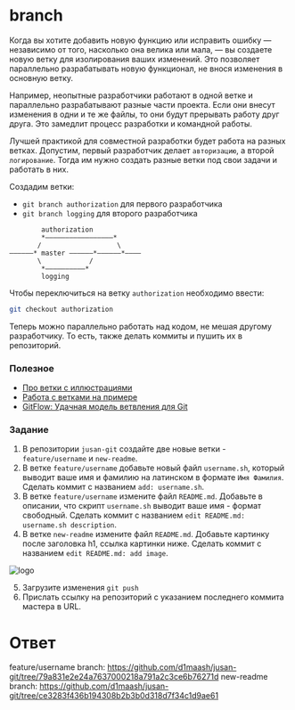 # branch

Когда вы хотите добавить новую функцию или исправить ошибку — независимо от того, насколько она велика или мала, — вы создаете новую ветку для изолирования ваших изменений. Это позволяет параллельно разрабатывать новую функционал, не внося изменения в основную ветку.

Например, неопытные разработчики работают в одной ветке и параллельно разрабатывают разные части проекта. Если они внесут изменения в одни и те же файлы, то они будут прерывать работу друг друга. Это замедлит процесс разработки и командной работы.

Лучшей практикой для совместной разработки будет работа на разных ветках. Допустим, первый разработчик делает `авторизацию`, а второй `логирование`. Тогда им нужно создать разные ветки под свои задачи и работать в них.

Cоздадим ветки:

- `git branch authorization` для первого разработчика
- `git branch logging` для второго разработчика

```
        authorization
        *–––––––––––––––––*
       /                   \
––––––* master ––––––*––––––*––––
       \            /
        *––––––––––*
        logging
```

Чтобы переключиться на ветку `authorization` необходимо ввести:

```bash
git checkout authorization
```

Теперь можно параллельно работать над кодом, не мешая другому разработчику. То есть, также делать коммиты и пушить их в репозиторий.

### Полезное

- [Про ветки с иллюстрациями](https://www.atlassian.com/git/tutorials/using-branches)
- [Работа с ветками на примере](https://githowto.com/ru/creating_a_branch)
- [GitFlow: Удачная модель ветвления для Git](https://habr.com/ru/post/106912/)

### Задание

1. В репозитории `jusan-git` создайте две новые ветки - `feature/username` и `new-readme`.
2. В ветке `feature/username` добавьте новый файл `username.sh`, который выводит ваше имя и фамилию на латинском в формате `Имя Фамилия`. Сделать коммит с названием `add: username.sh`.
3. В ветке `feature/username` измените файл `README.md`. Добавьте в описании, что скрипт `username.sh` выводит ваше имя - формат свободный. Сделать коммит с названием `edit README.md: username.sh description`.
4. В ветке `new-readme` измените файл `README.md`. Добавьте картинку после заголовка h1, ссылка картинки ниже. Сделать коммит с названием `edit README.md: add image`.

![logo](./jusan-logo.png)

5. Загрузите изменения `git push`
6. Прислать ссылку на репозиторий c указанием последнего коммита мастера в URL.


# Ответ

feature/username branch: https://github.com/d1maash/jusan-git/tree/79a831e2e24a7637000218a791a2c3ce6b76271d
new-readme branch: https://github.com/d1maash/jusan-git/tree/ce3283f436b194308b2b3b0d318d7f34c1d9ae61

